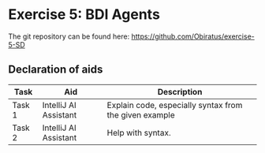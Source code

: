# Exercise 5: BDI Agents
The git repository can be found here: https://github.com/Obiratus/exercise-5-SD


## Declaration of aids

| Task   | Aid                   | Description                                            |
|--------|-----------------------|--------------------------------------------------------|
| Task 1 | IntelliJ AI Assistant | Explain code, especially syntax from the given example |
| Task 2 | IntelliJ AI Assistant            | Help with syntax.                                      |
